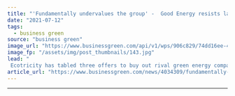 ```yaml
---
title: "'Fundamentally undervalues the group' -  Good Energy resists latest takeover offers from arch rival Ecotricity"
date: "2021-07-12"
tags: 
  - business green
source: "business green"
image_url: "https://www.businessgreen.com/api/v1/wps/906c829/74dd16ee-4bf3-4467-81d6-bd94c2cca728/6/good-energy-delabole-wind-farm-2-185x114.jpg"
image_fp: "/assets/img/post_thumbnails/143.jpg"
lead: "
 Ecotricity has tabled three offers to buy out rival green energy company over the last month, all of which have been rejected by Good Energy ..."
article_url: "https://www.businessgreen.com/news/4034309/fundamentally-undervalues-group-energy-resists-takeover-offers-arch-rival-ecotricity"
---
```


---
